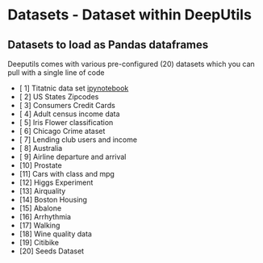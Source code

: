 # Datasets - Dataset within DeepUtils

## Datasets to load as Pandas dataframes

Deeputils comes with various pre-configured (20) datasets which you can pull with a single line of code

- [ 1] Titatnic data set [ipynotebook](https://github.com/Avkash/deeputil/blob/master/examples/notebooks/datasets/Abalone_DataSet.ipynb)
- [ 2] US States Zipcodes
- [ 3] Consumers Credit Cards
- [ 4] Adult census income data
- [ 5] Iris Flower classification
- [ 6] Chicago Crime ataset
- [ 7] Lending club users and income
- [ 8] Australia
- [ 9] Airline departure and arrival
- [10] Prostate
- [11] Cars with class and mpg
- [12] Higgs Experiment
- [13] Airquality
- [14] Boston Housing
- [15] Abalone
- [16] Arrhythmia
- [17] Walking
- [18] Wine quality data
- [19] Citibike
- [20] Seeds Dataset
